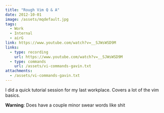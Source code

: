 ```yaml
---
title: "Rough Vim Q & A"
date: 2012-10-01
image: /assets/mqdefault.jpg
tags:
  - Work
  - Internal
  - airG
link: https://www.youtube.com/watch?v=__SJWsWSD9M
links:
  - type: recording
    url: https://www.youtube.com/watch?v=__SJWsWSD9M
  - type: commands
    url: /assets/vi-commands-gavin.txt
attachments:
  - /assets/vi-commands-gavin.txt
---
```

I did a quick tutorial session for my last workplace. Covers a lot of the vim basics.

**Warning**: Does have a couple minor swear words like shit
